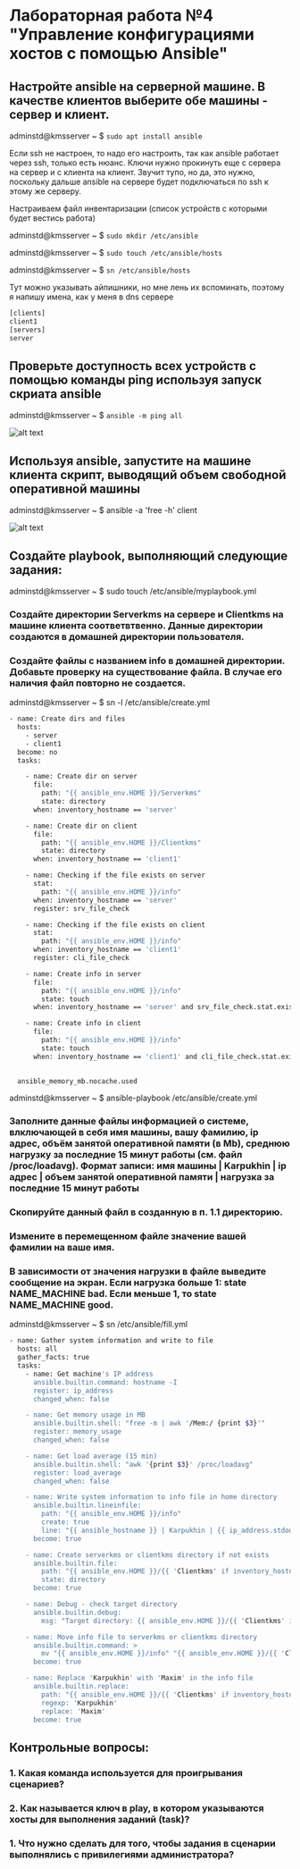 # Лабораторная работа №4 "Управление конфигурациями хостов с помощью Ansible"

## Настройте ansible на серверной машине. В качестве клиентов выберите обе машины - сервер и клиент.

adminstd@kmsserver ~ $ `sudo apt install ansible`

Если ssh не настроен, то надо его настроить, так как ansible работает через ssh, только есть нюанс. Ключи нужно прокинуть еще с сервера на сервер и с клиента на клиент. Звучит тупо, но да, это нужно, поскольку дальше ansible на сервере будет подключаться по ssh к этому же серверу.

Настраиваем файл инвентаризации (список устройств с которыми будет вестись работа)

adminstd@kmsserver ~ $ `sudo mkdir /etc/ansible`

adminstd@kmsserver ~ $ `sudo touch /etc/ansible/hosts`

adminstd@kmsserver ~ $ `sn /etc/ansible/hosts` 

Тут можно указывать айпишники, но мне лень их вспоминать, поэтому я напишу имена, как у меня в dns сервере

```bash
[clients]
client1 
[servers]
server  
```

## Проверьте доступность всех устройств с помощью команды ping используя запуск скриата ansible

adminstd@kmsserver ~ $ `ansible -m ping all`

![alt text](.pic/image-19.png)

## Используя ansible, запустите на машине клиента скрипт, выводящий объем свободной оперативной машины

adminstd@kmsserver ~ $ ansible -a 'free -h' client

![alt text](.pic/image-20.png)

## Создайте playbook, выполняющий следующие задания:

adminstd@kmsserver ~ $ sudo touch /etc/ansible/myplaybook.yml

### Создайте директории Serverkms на сервере и Clientkms на машине клиента соответвтвенно. Данные директории создаются в домашней директории пользователя.

### Создайте файлы с названием info в домашней директории. Добавьте проверку на существование файла. В случае его наличия файл повторно не создается.

adminstd@kmsserver ~ $ sn -l /etc/ansible/create.yml 

```bash
- name: Create dirs and files
  hosts:
    - server
    - client1
  become: no
  tasks:

    - name: Create dir on server
      file:
        path: "{{ ansible_env.HOME }}/Serverkms"
        state: directory
      when: inventory_hostname == 'server'

    - name: Create dir on client
      file:
        path: "{{ ansible_env.HOME }}/Clientkms"
        state: directory
      when: inventory_hostname == 'client1'

    - name: Checking if the file exists on server
      stat:
        path: "{{ ansible_env.HOME }}/info"
      when: inventory_hostname == 'server'
      register: srv_file_check

    - name: Checking if the file exists on client
      stat:
        path: "{{ ansible_env.HOME }}/info"
      when: inventory_hostname == 'client1'
      register: cli_file_check

    - name: Create info in server
      file:
        path: "{{ ansible_env.HOME }}/info"
        state: touch
      when: inventory_hostname == 'server' and srv_file_check.stat.exists == false

    - name: Create info in client
      file:
        path: "{{ ansible_env.HOME }}/info"
        state: touch
      when: inventory_hostname == 'client1' and cli_file_check.stat.exists == false

  
  ansible_memory_mb.nocache.used
```

adminstd@kmsserver ~ $ ansible-playbook /etc/ansible/create.yml

### Заполните данные файлы информацией о системе, влключающей в себя имя машины, вашу фамилию, ip адрес, объём занятой оперативной памяти (в Mb), среднюю нагрузку за последние 15 минут работы (см. файл /proc/loadavg). Формат записи: имя машины | Karpukhin | ip адрес | объем занятой оперативной памяти | нагрузка за последние 15 минут работы

### Скопируйте данный файл в созданную в п. 1.1 директорию.

### Измените в перемещенном файле значение вашей фамилии на ваше имя.

### В зависимости от значения нагрузки в файле выведите сообщение на экран. Если нагрузка больше 1: state NAME_MACHINE bad. Если меньше 1, то state NAME_MACHINE good.

adminstd@kmsserver ~ $ sn /etc/ansible/fill.yml 

```bash
- name: Gather system information and write to file
  hosts: all
  gather_facts: true
  tasks:
    - name: Get machine's IP address
      ansible.builtin.command: hostname -I
      register: ip_address
      changed_when: false

    - name: Get memory usage in MB
      ansible.builtin.shell: "free -m | awk '/Mem:/ {print $3}'"
      register: memory_usage
      changed_when: false

    - name: Get load average (15 min)
      ansible.builtin.shell: "awk '{print $3}' /proc/loadavg"
      register: load_average
      changed_when: false

    - name: Write system information to info file in home directory
      ansible.builtin.lineinfile:
        path: "{{ ansible_env.HOME }}/info"
        create: true
        line: "{{ ansible_hostname }} | Karpukhin | {{ ip_address.stdout.strip() }} | {{ memory_usage.stdout.strip() }} | {{ load_average.stdout.strip() }}"
      become: true

    - name: Create serverkms or clientkms directory if not exists
      ansible.builtin.file:
        path: "{{ ansible_env.HOME }}/{{ 'Clientkms' if inventory_hostname == 'client1' else 'Serverkms' }}"
        state: directory
      become: true

    - name: Debug - check target directory
      ansible.builtin.debug:
        msg: "Target directory: {{ ansible_env.HOME }}/{{ 'Clientkms' if inventory_hostname == 'client1' else 'Serverkms' }}"

    - name: Move info file to serverkms or clientkms directory
      ansible.builtin.command: >
        mv "{{ ansible_env.HOME }}/info" "{{ ansible_env.HOME }}/{{ 'Clientkms' if inventory_hostname == 'client1' else 'Serverkms' }}/info"
      become: true

    - name: Replace 'Karpukhin' with 'Maxim' in the info file
      ansible.builtin.replace:
        path: "{{ ansible_env.HOME }}/{{ 'Clientkms' if inventory_hostname == 'client1' else 'Serverkms' }}/info"
        regexp: 'Karpukhin'
        replace: 'Maxim'
      become: true
```

## Контрольные вопросы:

### 1. Какая команда используется для проигрывания сценариев?

### 2. Как называется ключ в play, в котором указываются хосты для выполнения заданий (task)?

### 1. Что нужно сделать для того, чтобы задания в сценарии выполнялись с привилегиями администратора?